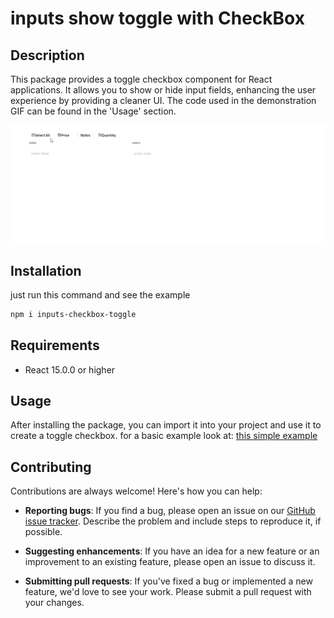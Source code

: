 # inputs show toggle with CheckBox 

## Description

This package provides a toggle checkbox component for React applications. It allows you to show or hide input fields, enhancing the user experience by providing a cleaner UI. The code used in the demonstration GIF can be found in the 'Usage' section.
<p align="center">
    <img src="example.gif" alt="Demo Gif">
</p>

## Installation

just run this command and see the example
```bash
npm i inputs-checkbox-toggle
```
## Requirements

- React 15.0.0 or higher

## Usage

After installing the package, you can import it into your project and use it to create a toggle checkbox. 
for a basic example look at:  [this simple example](https://github.com/mahmoudbahaa755/inputs-checkbox-toggle/blob/main/example/example.tsx)


## Contributing

Contributions are always welcome! Here's how you can help:

- **Reporting bugs**: If you find a bug, please open an issue on our [GitHub issue tracker](https://github.com/mahmoudbahaa755/inputs-checkbox-toggle/issues). Describe the problem and include steps to reproduce it, if possible.

- **Suggesting enhancements**: If you have an idea for a new feature or an improvement to an existing feature, please open an issue to discuss it.

- **Submitting pull requests**: If you've fixed a bug or implemented a new feature, we'd love to see your work. Please submit a pull request with your changes.

